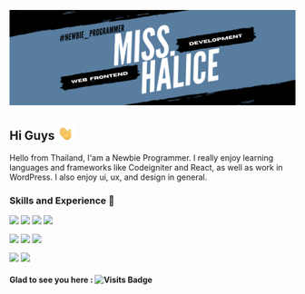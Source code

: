 ![](https://github.com/MidnightCore/MidnightCore/blob/master/Cordale.png)
## Hi Guys <img src="https://github.com/MidnightCore/MidnightCore/blob/master/waving-hand-joypixels.gif" width="30px">


Hello from Thailand, I'am a Newbie Programmer. 
I really enjoy learning languages and frameworks like Codeigniter and React, as well as work in WordPress. I also enjoy ui, ux, and design in general.

### Skills and Experience 🎨
![](https://img.shields.io/badge/Code-HTML-informational?style=flat&logo=Html5&logoColor=white&color=FF00A6)
![](https://img.shields.io/badge/Code-JavaScript-informational?style=flat&logo=JavaScript&logoColor=white&color=FF00A6)
![](https://img.shields.io/badge/Code-PHP-informational?style=flat&logo=Php&logoColor=white&color=FF00A6)
![](https://img.shields.io/badge/Code-PYTHON-informational?style=flat&logo=Python&logoColor=white&color=FF00A6)

![](https://img.shields.io/badge/Style-CSS-informational?style=flat&logo=css3&logoColor=white&color=FFD000)
![](https://img.shields.io/badge/Style-Bootstrap-informational?style=flat&logo=Bootstrap&logoColor=white&color=FFD000)
![](https://img.shields.io/badge/Style-MaterializeCSS-informational?style=flat&logo=Material-UI&logoColor=white&color=FFD000)

![](https://img.shields.io/badge/Tools-Photoshop-informational?style=flat&logo=Adobe-Photoshop&logoColor=white&color=4AB197)
![](https://img.shields.io/badge/Tools-GitHub-informational?style=flat&logo=GitHub&logoColor=white&color=4AB197)


#### Glad to see you here :  ![Visits Badge](https://badges.pufler.dev/visits/MidnightCore/MidnightCore)
